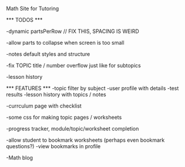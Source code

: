 Math Site for Tutoring


*** TODOS ***

-dynamic partsPerRow // FIX THIS, SPACING IS WEIRD


-allow parts to collapse when screen is too small

-notes default styles and structure

-fix TOPIC title / number overflow just like for subtopics


-lesson history



*** FEATURES ***
-topic filter by subject
-user profile with details
-test results
-lesson history with topics / notes

-currculum page with checklist

-some css for making topic pages / worksheets

-progress tracker, module/topic/worksheet completion


-allow student to bookmark worksheets (perhaps even bookmark questions?)
-view bookmarks in profile




-Math blog
